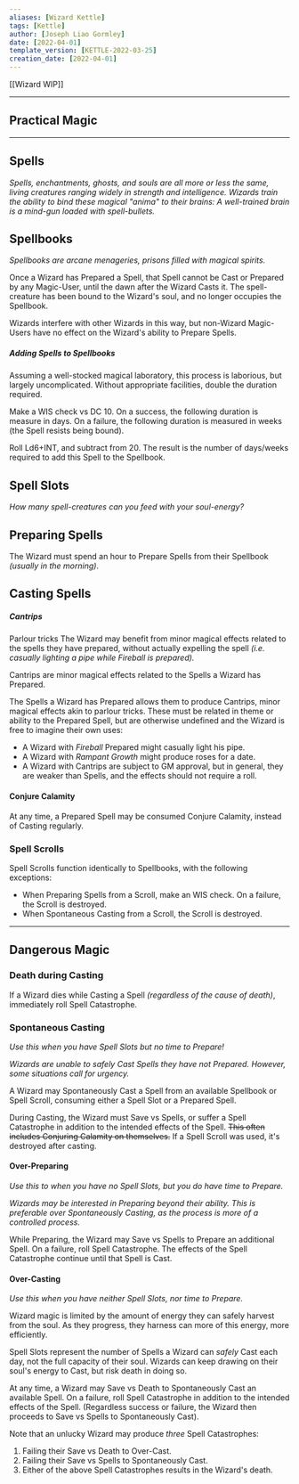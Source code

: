 ```yaml
---
aliases: [Wizard Kettle]
tags: [Kettle]
author: [Joseph Liao Gormley]
date: [2022-04-01]
template_version: [KETTLE-2022-03-25]
creation_date: [2022-04-01]
---
```

[[Wizard WIP]]
___
## Practical Magic
___
## Spells
*Spells, enchantments, ghosts, and souls are all more or less the same, living creatures ranging widely in strength and intelligence. Wizards train the ability to bind these magical "anima" to their brains: A well-trained brain is a mind-gun loaded with spell-bullets.*

## Spellbooks 
*Spellbooks are arcane menageries, prisons filled with magical spirits.*

<!-- ##### Interactions with other Magic-Users -->
Once a Wizard has Prepared a Spell, that Spell cannot be Cast or Prepared by any Magic-User, until the dawn after the Wizard Casts it. The spell-creature has been bound to the Wizard's soul, and no longer occupies the Spellbook.

Wizards interfere with other Wizards in  this way, but non-Wizard Magic-Users have no effect on the Wizard's ability to Prepare Spells.

<!--~~will be unable to Cast or Prepare that Spell.~~ 

~~canOther Magic-Users will be unable to Cast or Prepare Spells that a Wizard has  has Prepared, or has Cast today.~~

~~However, non-Wizard Casters do not impose this limitation on Wizards.~~ -->

##### Adding Spells to Spellbooks
Assuming a well-stocked magical laboratory, this process is laborious, but largely uncomplicated. Without appropriate facilities, double the duration required.

Make a WIS check vs DC 10. On a success, the following duration is measure in days. On a failure, the following duration is measured in weeks (the Spell resists being bound).

Roll Ld6+INT, and subtract from 20. The result is the number of days/weeks required to add this Spell to the Spellbook. 

## Spell Slots 
*How many spell-creatures can you feed with your soul-energy?*

## Preparing Spells
The Wizard must spend an hour to Prepare Spells from their Spellbook *(usually in the morning)*.





## Casting Spells

##### Cantrips
Parlour tricks 
The Wizard may benefit from minor magical effects related to the spells they have prepared, without actually expelling the spell *(i.e. casually lighting a pipe while Fireball is prepared).*

Cantrips are minor magical effects related to the Spells a Wizard has Prepared. 

The Spells a Wizard has Prepared allows them to produce Cantrips, minor magical effects akin to parlour tricks. These must be related in theme or ability to the Prepared Spell, but are otherwise undefined and the Wizard is free to imagine their own uses:
- A Wizard with *Fireball* Prepared might casually light his pipe. 
- A Wizard with *Rampant Growth* might produce roses for a date.
- A Wizard with 
Cantrips are subject to GM approval, but in general, they are weaker than Spells, and the effects should not require a roll.

#### Conjure Calamity
At any time, a Prepared Spell may be consumed Conjure Calamity, instead of Casting regularly.

### Spell Scrolls
<!--~~Spell Scrolls are akin to individual entries in the Wizard's Spellbook, but are less durable.~~-->Spell Scrolls function identically to Spellbooks, with the following exceptions:
- When Preparing Spells from a Scroll, make an WIS check. On a failure, the Scroll is destroyed.
- When Spontaneous Casting from a Scroll, the Scroll is destroyed.



<!--~~A Prepared Spell may be consumed to cast a Spell from a Spell Scroll. This process takes 10 minutes to Cast safely, and the Spell Scroll becomes available again at the next sunrise (similar to Spellbook Refreshing).~~

~~Alternatively, the Spell Scroll can be cast as an action during combat. A Prepared Spell is consumed in the casting, and the Wizard must Save vs Spells. On a failure, they roll for Spell Catastrophe, and the Scroll is destroyed.~~
-->

---
## Dangerous Magic
### Death during Casting
If a Wizard dies while Casting a Spell *(regardless of the cause of death)*, immediately roll Spell Catastrophe.

### Spontaneous Casting
*Use this when you have Spell Slots but no time to Prepare!*

*Wizards are unable to safely Cast Spells they have not Prepared. However, some situations call for urgency.* 

A Wizard may Spontaneously Cast a Spell from an available Spellbook or Spell Scroll, consuming either a Spell Slot or a Prepared Spell.

During Casting, the Wizard must Save vs Spells, or suffer a Spell Catastrophe in addition to the intended effects of the Spell. ~~This often includes Conjuring Calamity on themselves.~~ If a Spell Scroll was used, it's destroyed after casting.

#### Over-Preparing
*Use this to when you have no Spell Slots, but you do have time to Prepare.*

*Wizards may be interested in Preparing beyond their ability. This is preferable over Spontaneously Casting, as the process is more of a controlled process.*

While Preparing, the Wizard may Save vs Spells to Prepare an additional Spell. On a failure, roll Spell Catastrophe. The effects of the Spell Catastrophe continue until that Spell is Cast.

#### Over-Casting
*Use this when you have neither Spell Slots, nor time to Prepare.*

Wizard magic is limited by the amount of energy they can safely harvest from the soul. As they progress, they harness can more of this energy, more efficiently.

Spell Slots represent the number of Spells a Wizard can *safely* Cast each day, not the full capacity of their soul. Wizards can keep drawing on their soul's energy to Cast, but risk death in doing so.

At any time, a Wizard may Save vs Death to Spontaneously Cast an available Spell. On a failure, roll Spell Catastrophe in addition to the intended effects of the Spell. (Regardless success or failure, the Wizard then proceeds to Save vs Spells to Spontaneously Cast).

Note that an unlucky Wizard may produce *three* Spell Catastrophes:
1. Failing their Save vs Death to Over-Cast.
2. Failing their Save vs Spells to Spontaneously Cast.
3. Either of the above Spell Catastrophes results in the Wizard's death.